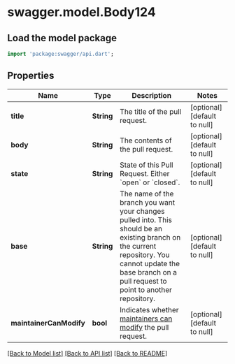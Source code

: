 # swagger.model.Body124

## Load the model package
```dart
import 'package:swagger/api.dart';
```

## Properties
Name | Type | Description | Notes
------------ | ------------- | ------------- | -------------
**title** | **String** | The title of the pull request. | [optional] [default to null]
**body** | **String** | The contents of the pull request. | [optional] [default to null]
**state** | **String** | State of this Pull Request. Either &#x60;open&#x60; or &#x60;closed&#x60;. | [optional] [default to null]
**base** | **String** | The name of the branch you want your changes pulled into. This should be an existing branch on the current repository. You cannot update the base branch on a pull request to point to another repository. | [optional] [default to null]
**maintainerCanModify** | **bool** | Indicates whether [maintainers can modify](https://help.github.com/articles/allowing-changes-to-a-pull-request-branch-created-from-a-fork/) the pull request. | [optional] [default to null]

[[Back to Model list]](../README.md#documentation-for-models) [[Back to API list]](../README.md#documentation-for-api-endpoints) [[Back to README]](../README.md)

